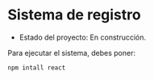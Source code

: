 <h1> Sistema de registro </h1>

- Estado del proyecto: En construcción.

Para ejecutar el sistema, debes poner:

```npm intall react```
